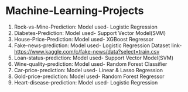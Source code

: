 # Machine-Learning-Projects
1) Rock-vs-Mine-Prediction: Model used- Logistic Regression
2) Diabetes-Prediction: Model used- Support Vector Model(SVM)
3) House-Price-Prediction: Model used- XGBoost Regressor
4) Fake-news-prediction: Model used- Logistic Regression
                         Dataset link- https://www.kaggle.com/c/fake-news/data?select=train.csv
5) Loan-status-prediction: Model used- Support Vector Model(SVM)
6) Wine-quality-prediction: Model used- Random Forest Classifier
7) Car-price-prediction: Model used- Linear & Lasso Regression
8) Gold-price-prediction: Model used- Random Forest Regressor
9) Heart-disease-prediction: Model used- Logistic Regression

